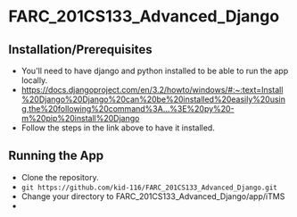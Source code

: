 # FARC_201CS133_Advanced_Django

## Installation/Prerequisites
- You'll need to have django and python installed to be able to run the app locally. 
- https://docs.djangoproject.com/en/3.2/howto/windows/#:~:text=Install%20Django%20Django%20can%20be%20installed%20easily%20using,the%20following%20command%3A...%3E%20py%20-m%20pip%20install%20Django
- Follow the steps in the link above to have it installed.

## Running the App
- Clone the repository.
- ```git https://github.com/kid-116/FARC_201CS133_Advanced_Django.git```
- Change your directory to FARC_201CS133_Advanced_Django/app/iTMS
- 
